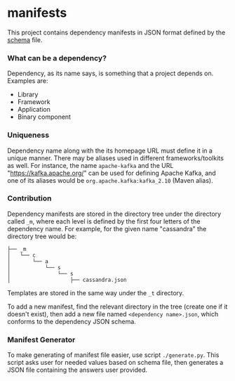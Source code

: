 manifests
=========

This project contains dependency manifests in JSON format defined by the [schema](https://github.com/DependencyWatcher/manifests/blob/master/dependency.json) file.

### What can be a dependency? ###

Dependency, as its name says, is something that a project depends on. Examples are:

 * Library
 * Framework
 * Application
 * Binary component

### Uniqueness ###

Dependency name along with the its homepage URL must define it in a unique manner.
There may be aliases used in different frameworks/toolkits as well. For instance,
the name `apache-kafka` and the URL "https://kafka.apache.org/" can be used for defining
Apache Kafka, and one of its aliases would be `org.apache.kafka:kafka_2.10` (Maven alias).

### Contribution ###

Dependency manifests are stored in the directory tree under the directory called `_m`,
where each level is defined by the first four letters of the dependency name.
For example, for the given name "cassandra" the directory tree would be:

    ├── _m
    │   └── c
    │       └── a
    │           └── s
    │               └── s
    │                   ├── cassandra.json


Templates are stored in the same way under the `_t` directory.

To add a new manifest, find the relevant directory in the tree (create one if it doesn't exist),
then add a new file named `<dependency name>.json`, which conforms to the dependency JSON schema.

### Manifest Generator ###

To make generating of manifest file easier, use script `./generate.py`. This script asks user for needed
values based on schema file, then generates a JSON file containing the answers user provided.


